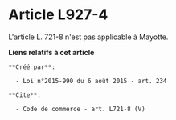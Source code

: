 # Article L927-4

L'article L. 721-8 n'est pas applicable à Mayotte.

**Liens relatifs à cet article**

	**Créé par**:

	  - Loi n°2015-990 du 6 août 2015 - art. 234

	**Cite**:

	  - Code de commerce - art. L721-8 (V)
